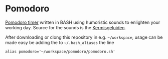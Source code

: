 # Pomodoro

[Pomodoro timer](https://en.wikipedia.org/wiki/Pomodoro_Technique) written in BASH using humoristic sounds to enlighten your working day. Source for the sounds is the [Kermisgeluiden](http://tilburg.com/nieuws/het-verhaal-achter-online-kermisgeluiden/).

After downloading or clong this repository in e.g. `~/workspace`, usage can be made easy be adding the to `~/.bash_aliases` the line

    alias pomodoro='~/workspace/pomodoro/pomodoro.sh'

